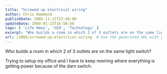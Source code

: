 ```yaml
---
title: "Screwed up electrical wiring"
author: Chris Hammond
publishDate: 2005-11-21T23:48:00
updateDate: 2008-01-23T16:50:58
tags: [ 'Life News', 'SEO', 'Technology' ]
excerpt: "Who builds a room in which 2 of 3 outlets are on the same light switch? Trying to setup my office and I have to keep rewiring where everything is getting power because of the darn..."
url: /2005/screwed-up-electrical-wiring  # Use the generated URL with year
---
```

<P>Who builds a room in which 2 of 3 outlets are on the same light switch?</P> <P>Trying to setup my office and I have to keep rewiring where everything is getting power because of the darn switch.</P>
